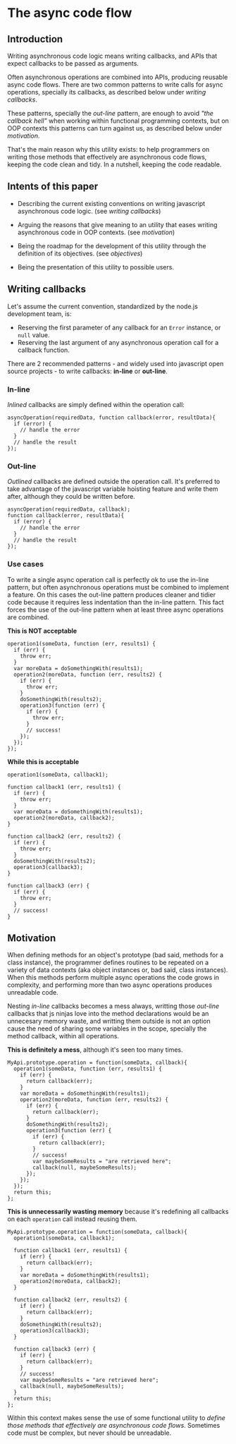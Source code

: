 # The async code flow

## Introduction

Writing asynchronous code logic means writing callbacks, and APIs that
expect callbacks to be passed as arguments. 

Often asynchronous operations are combined into APIs, producing
reusable async code flows. There are two common patterns to write
calls for async operations, specially its callbacks, as described
below under *writing callbacks*.

These patterns, specially the *out-line* pattern, are enough to
avoid *"the callback hell"* when working within functional programming
contexts, but on OOP contexts this patterns can turn against us, as
described below under *motivation*.

That's the main reason why this utility exists: to help programmers on
writing those methods that effectively are asynchronous code flows,
keeping the code clean and tidy. In a nutshell, keeping the code readable.

## Intents of this paper

* Describing the current existing conventions on writing javascript
  asynchronous code logic. (see *writing callbacks*)

* Arguing the reasons that give meaning to an utility that eases
  writing asynchronous code in OOP contexts. (see *motivation*)

* Being the roadmap for the development of this utility through
  the definition of its objectives. (see *objectives*)

* Being the presentation of this utility to possible users.


## Writing callbacks

Let's assume the current convention, standardized by the node.js
development team, is:

  * Reserving the first parameter of any callback for an `Error`
    instance, or `null` value.
  * Reserving the last argument of any asynchronous operation call for
    a callback function.

There are 2 recommended patterns - and widely used into javascript
open source projects - to write callbacks: **in-line** or **out-line**.

### In-line

*Inlined* callbacks are simply defined within the operation call:

    asyncOperation(requiredData, function callback(error, resultData){
      if (error) {
        // handle the error
      }
      // handle the result
    });

### Out-line

*Outlined* callbacks are defined outside the operation call. It's
preferred to take advantage of the javascript variable hoisting feature
and write them after, although they could be written before.

    asyncOperation(requiredData, callback);
    function callback(error, resultData){
      if (error) {
        // handle the error
      }
      // handle the result
    });

### Use cases

To write a single async operation call is perfectly ok to use the
in-line pattern, but often asynchronous operations must be combined to
implement a feature. On this cases the out-line pattern produces cleaner
and tidier code because it requires less indentation than the in-line
pattern. This fact forces the use of the out-line pattern when at
least three async operations are combined.

**This is NOT acceptable**
    
    operation1(someData, function (err, results1) {
      if (err) {
        throw err;
      }
      var moreData = doSomethingWith(results1);
      operation2(moreData, function (err, results2) {
        if (err) {
          throw err;
        }
        doSomethingWith(results2);
        operation3(function (err) {
          if (err) {
            throw err;
          }
          // success!
        });
      });
    });

**While this is acceptable**
    
    operation1(someData, callback1);
    
    function callback1 (err, results1) {
      if (err) {
        throw err;
      }
      var moreData = doSomethingWith(results1);
      operation2(moreData, callback2);
    }
    
    function callback2 (err, results2) {
      if (err) {
        throw err;
      }
      doSomethingWith(results2);
      operation3(callback3);
    }
    
    function callback3 (err) {
      if (err) {
        throw err;
      }
      // success!
    }

## Motivation

When defining methods for an object's prototype (bad said, methods for
a class instance), the programmer defines routines to be repeated on a
variety of data contexts (aka object instances or, bad said, class
instances). When this methods perform multiple async operations the
code grows in complexity, and performing more than two async operations
produces unreadable code.

Nesting *in-line* callbacks becomes a mess always, writting those
*out-line* callbacks that js ninjas love into the method declarations
would be an unnecesary memory waste, and writting them outside is not
an option cause the need of sharing some variables in the scope,
specially the method callback, within all operations.

**This is definitely a mess**, although it's seen too many times.

    MyApi.prototype.operation = function(someData, callback){
      operation1(someData, function (err, results1) {
        if (err) {
          return callback(err);
        }
        var moreData = doSomethingWith(results1);
        operation2(moreData, function (err, results2) {
          if (err) {
            return callback(err);
          }
          doSomethingWith(results2);
          operation3(function (err) {
            if (err) {
              return callback(err);
            }
            // success!
            var maybeSomeResults = "are retrieved here";
            callback(null, maybeSomeResults);
          });
        });
      });
      return this;
    };

**This is unnecessarily wasting memory** because it's redefining all
callbacks on each `operation` call instead reusing them.

    MyApi.prototype.operation = function(someData, callback){
      operation1(someData, callback1);
      
      function callback1 (err, results1) {
        if (err) {
          return callback(err);
        }
        var moreData = doSomethingWith(results1);
        operation2(moreData, callback2);
      }
      
      function callback2 (err, results2) {
        if (err) {
          return callback(err);
        }
        doSomethingWith(results2);
        operation3(callback3);
      }
      
      function callback3 (err) {
        if (err) {
          return callback(err);
        }
        // success!
        var maybeSomeResults = "are retrieved here";
        callback(null, maybeSomeResults);
      }
      return this;
    };

Within this context makes sense the use of some functional utility
to *define those methods that effectively are asynchronous code flows*.
Sometimes code must be complex, but never should be unreadable.
